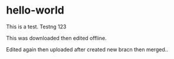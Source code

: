 # hello-world
This is a test.
Testng 123




This was downloaded then edited offline.

Edited again then uploaded after created new bracn then merged..